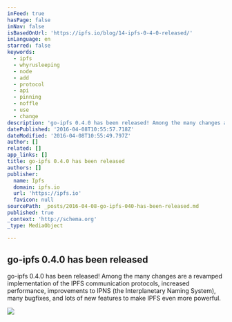 ```yaml
---
inFeed: true
hasPage: false
inNav: false
isBasedOnUrl: 'https://ipfs.io/blog/14-ipfs-0-4-0-released/'
inLanguage: en
starred: false
keywords:
  - ipfs
  - whyrusleeping
  - node
  - add
  - protocol
  - api
  - pinning
  - noffle
  - use
  - change
description: 'go-ipfs 0.4.0 has been released! Among the many changes are a revamped implementation of the IPFS communication protocols, increased performance, improvements to IPNS (the Interplanetary Naming System), many bugfixes, and lots of new features to make IPFS even more powerful.'
datePublished: '2016-04-08T10:55:57.718Z'
dateModified: '2016-04-08T10:55:49.797Z'
author: []
related: []
app_links: []
title: go-ipfs 0.4.0 has been released
authors: []
publisher:
  name: Ipfs
  domain: ipfs.io
  url: 'https://ipfs.io'
  favicon: null
sourcePath: _posts/2016-04-08-go-ipfs-040-has-been-released.md
published: true
_context: 'http://schema.org'
_type: MediaObject

---
```

<article style=""><h1>go-ipfs 0.4.0 has been released</h1><p>go-ipfs 0.4.0 has been released! Among the many changes are a revamped implementation of the IPFS communication protocols, increased performance, improvements to IPNS (the Interplanetary Naming System), many bugfixes, and lots of new features to make IPFS even more powerful.</p><img src="https://s3-us-west-2.amazonaws.com/the-grid-img/p/d98551db33222bbf30d44e4ef03724fb7be92a13.jpg" /></article>